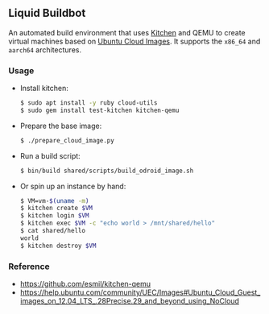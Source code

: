 ## Liquid Buildbot
An automated build environment that uses [Kitchen](http://kitchen.ci) and QEMU
to create virtual machines based on [Ubuntu Cloud
Images](https://cloud-images.ubuntu.com). It supports the `x86_64` and
`aarch64` architectures.

### Usage
* Install kitchen:
    ```sh
    $ sudo apt install -y ruby cloud-utils
    $ sudo gem install test-kitchen kitchen-qemu
    ```

* Prepare the base image:
    ```sh
    $ ./prepare_cloud_image.py
    ```

* Run a build script:
    ```sh
    $ bin/build shared/scripts/build_odroid_image.sh
    ```

* Or spin up an instance by hand:

    ```sh
    $ VM=vm-$(uname -m)
    $ kitchen create $VM
    $ kitchen login $VM
    $ kitchen exec $VM -c "echo world > /mnt/shared/hello"
    $ cat shared/hello
    world
    $ kitchen destroy $VM
    ```

### Reference
* https://github.com/esmil/kitchen-qemu
* https://help.ubuntu.com/community/UEC/Images#Ubuntu_Cloud_Guest_images_on_12.04_LTS_.28Precise.29_and_beyond_using_NoCloud
